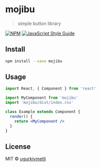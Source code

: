 # mojibu

> simple button library

[![NPM](https://img.shields.io/npm/v/mojibu.svg)](https://www.npmjs.com/package/mojibu) [![JavaScript Style Guide](https://img.shields.io/badge/code_style-standard-brightgreen.svg)](https://standardjs.com)

## Install

```bash
npm install --save mojibu
```

## Usage

```jsx
import React, { Component } from 'react'

import MyComponent from 'mojibu'
import 'mojibu/dist/index.css'

class Example extends Component {
  render() {
    return <MyComponent />
  }
}
```

## License

MIT © [ugurkiymetli](https://github.com/ugurkiymetli)
